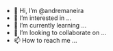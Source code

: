 - 👋 Hi, I’m @andremaneira
- 👀 I’m interested in ...
- 🌱 I’m currently learning ...
- 💞️ I’m looking to collaborate on ...
- 📫 How to reach me ...

<!---
andremaneira/andremaneira is a ✨ special ✨ repository because its `README.md` (this file) appears on your GitHub profile.
You can click the Preview link to take a look at your changes.
--->
